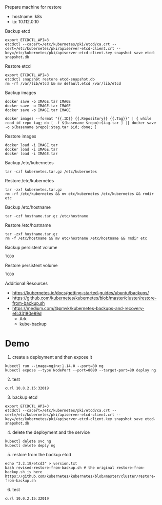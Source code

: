 Prepare machine for restore

* hostname: k8s
* ip: 10.112.0.10

Backup etcd

```
export ETCDCTL_API=3
etcdctl --cacert=/etc/kubernetes/pki/etcd/ca.crt --cert=/etc/kubernetes/pki/apiserver-etcd-client.crt --key=/etc/kubernetes/pki/apiserver-etcd-client.key snapshot save etcd-snapshot.db
```

Restore etcd

```
export ETCDCTL_API=3
etcdctl snapshot restore etcd-snapshot.db
rm -rf /var/lib/etcd && mv default.etcd /var/lib/etcd
```

Backup images

```
docker save -o IMAGE.tar IMAGE
docker save -o IMAGE.tar IMAGE
docker save -o IMAGE.tar IMAGE

docker images --format "{{.ID}} {{.Repository}} {{.Tag}}" | { while read id repo tag; do [ -f $(basename $repo):$tag.tar ] || docker save -o $(basename $repo):$tag.tar $id; done; }
```

Restore images

```
docker load -i IMAGE.tar
docker load -i IMAGE.tar
docker load -i IMAGE.tar
```

Backup /etc/kubernetes

```
tar -czf kubernetes.tar.gz /etc/kubernetes
```

Restore /etc/kubernetes

```
tar -zxf kubernetes.tar.gz
rm -rf /etc/kubernetes && mv etc/kubernetes /etc/kubernetes && rmdir etc
```

Backup /etc/hostname

```
tar -czf hostname.tar.gz /etc/hostname
```

Restore /etc/hostname

```
tar -zxf hostname.tar.gz
rm -f /etc/hostname && mv etc/hostname /etc/hostname && rmdir etc
```

Backup persistent volume

```
TODO
```

Restore persistent volume

```
TODO
```

Additional Resources

* https://kubernetes.io/docs/getting-started-guides/ubuntu/backups/
* https://github.com/kubernetes/kubernetes/blob/master/cluster/restore-from-backup.sh
* https://medium.com/@pmvk/kubernetes-backups-and-recovery-efc33180e89d
  * Ark
  * kube-backup

# Demo

1. create a deployment and then expose it

```
kubectl run --image=nginx:1.14.0 --port=80 ng
kubectl expose --type NodePort --port=8080 --target-port=80 deploy ng
```

2. test

```
curl 10.0.2.15:32019
```

3. backup etcd

```
export ETCDCTL_API=3
etcdctl --cacert=/etc/kubernetes/pki/etcd/ca.crt --cert=/etc/kubernetes/pki/apiserver-etcd-client.crt --key=/etc/kubernetes/pki/apiserver-etcd-client.key snapshot save etcd-snapshot.db
```

4. delete the deployment and the service

```
kubectl delete svc ng
kubectl delete deply ng
```

5. restore from the backup etcd

```
echo "3.2.18/etcd3" > version.txt
bash revised-restore-from-backup.sh # the original restore-from-backup.sh is here https://github.com/kubernetes/kubernetes/blob/master/cluster/restore-from-backup.sh
```

6. test

```
curl 10.0.2.15:32019 
```
